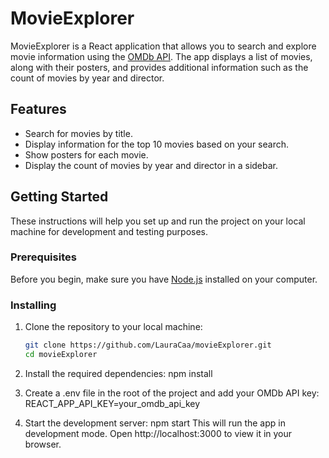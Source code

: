 # MovieExplorer

MovieExplorer is a React application that allows you to search and explore movie information using the [OMDb API](https://www.omdbapi.com/). The app displays a list of movies, along with their posters, and provides additional information such as the count of movies by year and director.

## Features

- Search for movies by title.
- Display information for the top 10 movies based on your search.
- Show posters for each movie.
- Display the count of movies by year and director in a sidebar.

## Getting Started

These instructions will help you set up and run the project on your local machine for development and testing purposes.

### Prerequisites

Before you begin, make sure you have [Node.js](https://nodejs.org/) installed on your computer.

### Installing

1. Clone the repository to your local machine:

   ```bash
   git clone https://github.com/LauraCaa/movieExplorer.git
   cd movieExplorer
   
2. Install the required dependencies:
   npm install
   
3. Create a .env file in the root of the project and add your OMDb API key:
   REACT_APP_API_KEY=your_omdb_api_key

4. Start the development server:
   npm start
   This will run the app in development mode. Open http://localhost:3000 to view it in your browser.




